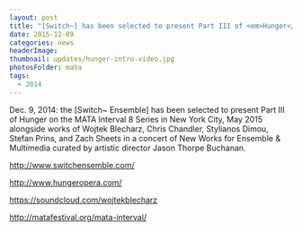```yaml
---
layout: post
title: "[Switch~] has been selected to present Part III of <em>Hunger</em> on the MATA Interval 8 Series in NYC."
date: 2015-12-09
categories: news
headerImage:
thumbnail: updates/hunger-intro-video.jpg
photosFolder: mata
tags:
  - 2014
---
```


Dec. 9, 2014: the [Switch~ Ensemble] has been selected to present Part III of Hunger on the MATA Interval 8 Series in New York City, May 2015 alongside works of Wojtek Blecharz, Chris Chandler, Stylianos Dimou, Stefan Prins, and Zach Sheets in a concert of New Works for Ensemble & Multimedia curated by artistic director Jason Thorpe Buchanan.

http://www.switchensemble.com/

http://www.hungeropera.com/

https://soundcloud.com/wojtekblecharz

http://matafestival.org/mata-interval/
